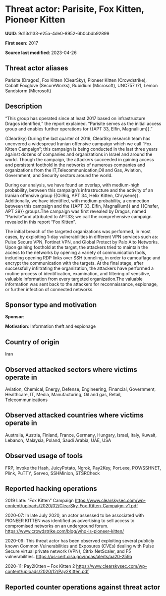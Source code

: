 # Threat actor: Parisite, Fox Kitten, Pioneer Kitten

**UUID**: 9d13d133-e25a-4de0-8952-6b0cbdb92899

**First seen**: 2017

**Source last modified**: 2023-04-26

## Threat actor aliases

Parisite (Dragos), Fox Kitten (ClearSky), Pioneer Kitten (Crowdstrike), Cobalt Foxglove (SecureWorks), Rubidium (Microsoft), UNC757 (?), Lemon Sandstorm (Microsoft)

## Description

“This group has operated since at least 2017 based on infrastructure Dragos identified,” the report explained. “Parisite serves as the initial access group and enables further operations for {{APT 33, Elfin, Magnallium}}.”

(ClearSky) During the last quarter of 2019, ClearSky research team has uncovered a widespread Iranian offensive campaign which we call “Fox Kitten Campaign”; this campaign is being conducted in the last three years against dozens of companies and organizations in Israel and around the world. Though the campaign, the attackers succeeded in gaining access and persistent foothold in the networks of numerous companies and organizations from the IT,Telecommunication,Oil and Gas, Aviation, Government, and Security sectors around the world.

During our analysis, we have found an overlap, with medium-high probability, between this campaign’s infrastructure and the activity of an Iranian offensive group {{OilRig, APT 34, Helix Kitten, Chrysene}}. Additionally, we have identified, with medium probability, a connection between this campaign and the {{APT 33, Elfin, Magnallium}} and {{Chafer, APT 39}} groups.The campaign was first revealed by Dragos, named “Parisite”and attributed to APT33; we call the comprehensive campaign revealed in this report “Fox Kitten”.

The initial breach of the targeted organizations was performed, in most cases, by exploiting 1-day vulnerabilities in different VPN services such as: Pulse Secure VPN, Fortinet VPN, and Global Protect by Palo Alto Networks. Upon gaining foothold at the target, the attackers tried to maintain the access to the networks by opening a variety of communication tools, including opening RDP links over SSH tunneling, in order to camouflage and encrypt the communication with the targets. At the final stage, after successfully infiltrating the organization, the attackers have performed a routine process of identification, examination, and filtering of sensitive, valuable information from every targeted organization.The valuable information was sent back to the attackers for reconnaissance, espionage, or further infection of connected networks.

## Sponsor type and motivation

**Sponsor**: 

**Motivation**: Information theft and espionage


## Country of origin

Iran

## Observed attacked sectors where victims operate in

Aviation, Chemical, Energy, Defense, Engineering, Financial, Government, Healthcare, IT, Media, Manufacturing, Oil and gas, Retail, Telecommunications

## Observed attacked countries where victims operate in

Australia, Austria, Finland, France, Germany, Hungary, Israel, Italy, Kuwait, Lebanon, Malaysia, Poland, Saudi Arabia, UAE, USA

## Observed usage of tools

FRP, Invoke the Hash, JuicyPotato, Ngrok, Pay2Key, Port.exe, POWSSHNET, Plink, PuTTY, Serveo, SSHMinion, STSRCheck

## Reported hacking operations

2019 Late: “Fox Kitten” Campaign
https://www.clearskysec.com/wp-content/uploads/2020/02/ClearSky-Fox-Kitten-Campaign-v1.pdf

2020-07: In late July 2020, an actor assessed to be associated with PIONEER KITTEN was identified as advertising to sell access to compromised networks on an underground forum.
https://www.crowdstrike.com/blog/who-is-pioneer-kitten/

2020-09: This threat actor has been observed exploiting several publicly known Common Vulnerabilities and Exposures (CVEs) dealing with Pulse Secure virtual private network (VPN), Citrix NetScaler, and F5 vulnerabilities.
https://us-cert.cisa.gov/ncas/alerts/aa20-259a

2020-11: Pay2Kitten – Fox Kitten 2
https://www.clearskysec.com/wp-content/uploads/2020/12/Pay2Kitten.pdf

## Reported counter operations against threat actor





